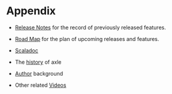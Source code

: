 # Appendix

* [Release Notes](ReleaseNotes.md) for the record of previously released features.
* [Road Map](RoadMap.md) for the plan of upcoming releases and features.

* [Scaladoc](../api/)

* The [history](History.md) of axle
* [Author](Author.md) background

* Other related [Videos](Videos.md)
